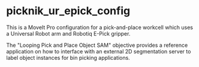 # picknik_ur_epick_config

This is a MoveIt Pro configuration for a pick-and-place workcell which uses a Universal Robot arm and Robotiq E-Pick gripper.

The "Looping Pick and Place Object SAM" objective provides a reference application on how to interface with an external 2D segmentation server to label object instances for bin picking applications.